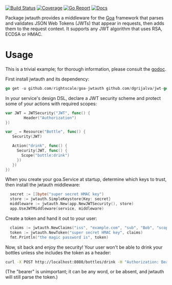 [![Build Status](https://travis-ci.org/rightscale/goa-jwtauth.png)](https://travis-ci.org/rightscale/goa-jwtauth) [![Coverage](https://coveralls.io/repos/github/rightscale/goa-jwtauth/badge.svg?branch=master)](https://coveralls.io/github/rightscale/goa-jwtauth?branch=master) [![Go Report](https://goreportcard.com/badge/github.com/rightscale/goa-jwtauth)](https://goreportcard.com/report/github.com/rightscale/goa-jwtauth) [![Docs](https://img.shields.io/badge/docs-godoc-blue.svg)](https://godoc.org/github.com/rightscale/goa-jwtauth)

Package jwtauth provides a middleware for the [Goa](https://github.com/goadesign/goa)
framework that parses and validates JSON Web Tokens (JWTs) that appear in
requests, then adds them to the request context. It supports any JWT algorithm
that uses RSA, ECDSA or HMAC.

Usage
=====

This is a trivial example; for thorough information, please consult the [godoc](https://godoc.org/github.com/rightscale/goa-jwtauth).

First install jwtauth and its dependency:

```go
go get -u github.com/rightscale/goa-jwtauth github.com/dgrijalva/jwt-go
```

In your service's design DSL, declare a JWT security scheme and protect some
of your actions with required scopes:

```go
var JWT = JWTSecurity("JWT", func() {
        Header("Authorization")
})

var _ = Resource("Bottle", func() {  
   Security(JWT)

   Action("drink", func() {
     Security(JWT, func() {
       Scope("bottle:drink")
     })
   })      
})
```

When you create your goa.Service at startup, determine which keys to trust,
then install the jwtauth middleware:

```go
  secret := []byte("super secret HMAC key")
  store := jwtauth.SimpleKeystore{Key: secret}
  middleware := jwtauth.New(app.NewJWTSecurity(), store)
  app.UseJWTMiddleware(service, middleware)
```

Create a token and hand it out to your user:

```go
  claims := jwtauth.NewClaims("iss", "example.com", "sub", "Bob", "scopes", []string{"bottle:drink"})
  token := jwtauth.NewToken("super secret HMAC key", claims)
  fmt.Println("the magic password is", token)
```

Now, sit back and enjoy the security! Your user won't be able to drink your
bottles unless she includes the token as a header:

```bash
curl -X POST http://localhost:8080/bottles/drink -H "Authorization: Bearer $myjwt"
```

(The "bearer" is unimportant; it can be any word, or be absent, and jwtauth
will still parse the token.)
